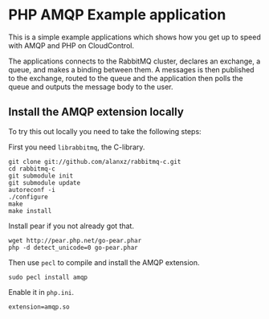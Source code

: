 # PHP AMQP Example application

This is a simple example applications which shows how you get up to speed with AMQP and PHP on CloudControl. 

The applications connects to the RabbitMQ cluster, declares an exchange, a queue, and makes a binding between them. A messages is then published to the exchange, routed to the queue and the application then polls the queue and outputs the message body to the user. 

## Install the AMQP extension locally

To try this out locally you need to take the following steps:

First you need ```librabbitmq```, the C-library.

```
git clone git://github.com/alanxz/rabbitmq-c.git
cd rabbitmq-c
git submodule init
git submodule update
autoreconf -i
./configure
make
make install
```

Install pear if you not already got that. 

```
wget http://pear.php.net/go-pear.phar
php -d detect_unicode=0 go-pear.phar
```

Then use ```pecl``` to compile and install the AMQP extension.

```
sudo pecl install amqp
```

Enable it in ```php.ini```.

```
extension=amqp.so
```

